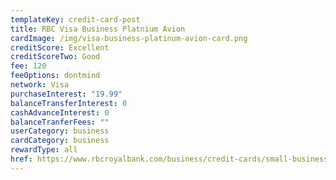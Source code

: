```yaml
---
templateKey: credit-card-post
title: RBC Visa Business Platnium Avion
cardImage: /img/visa-business-platinum-avion-card.png
creditScore: Excellent
creditScoreTwo: Good
fee: 120
feeOptions: dontmind
network: Visa
purchaseInterest: "19.99"
balanceTransferInterest: 0
cashAdvanceInterest: 0
balanceTranferFees: ""
userCategory: business
cardCategory: business
rewardType: all
href: https://www.rbcroyalbank.com/business/credit-cards/small-business-credit-cards/visa-business-platinum-avion.html
---
```

